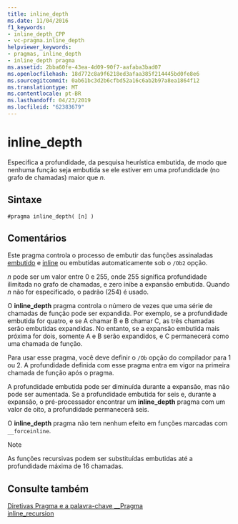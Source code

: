 ```yaml
---
title: inline_depth
ms.date: 11/04/2016
f1_keywords:
- inline_depth_CPP
- vc-pragma.inline_depth
helpviewer_keywords:
- pragmas, inline_depth
- inline_depth pragma
ms.assetid: 2bba60fe-43ea-4d09-90f7-aafaba3bad07
ms.openlocfilehash: 18d772c8a9f6218ed3afaa385f214445bd0fe8e6
ms.sourcegitcommit: 0ab61bc3d2b6cfbd52a16c6ab2b97a8ea1864f12
ms.translationtype: MT
ms.contentlocale: pt-BR
ms.lasthandoff: 04/23/2019
ms.locfileid: "62383679"
---
```

# <a name="inlinedepth"></a>inline_depth
Especifica a profundidade, da pesquisa heurística embutida, de modo que nenhuma função seja embutida se ele estiver em uma profundidade (no grafo de chamadas) maior que *n*.

## <a name="syntax"></a>Sintaxe

```
#pragma inline_depth( [n] )
```

## <a name="remarks"></a>Comentários

Este pragma controla o processo de embutir das funções assinaladas [embutido](../cpp/inline-functions-cpp.md) e [inline](../cpp/inline-functions-cpp.md) ou embutidas automaticamente sob o `/Ob2` opção.

*n* pode ser um valor entre 0 e 255, onde 255 significa profundidade ilimitada no grafo de chamadas, e zero inibe a expansão embutida.  Quando *n* não for especificado, o padrão (254) é usado.

O **inline_depth** pragma controla o número de vezes que uma série de chamadas de função pode ser expandida. Por exemplo, se a profundidade embutida for quatro, e se A chamar B e B chamar C, as três chamadas serão embutidas expandidas. No entanto, se a expansão embutida mais próxima for dois, somente A e B serão expandidos, e C permanecerá como uma chamada de função.

Para usar esse pragma, você deve definir o `/Ob` opção do compilador para 1 ou 2. A profundidade definida com esse pragma entra em vigor na primeira chamada de função após o pragma.

A profundidade embutida pode ser diminuída durante a expansão, mas não pode ser aumentada. Se a profundidade embutida for seis e, durante a expansão, o pré-processador encontrar um **inline_depth** pragma com um valor de oito, a profundidade permanecerá seis.

O **inline_depth** pragma não tem nenhum efeito em funções marcadas com `__forceinline`.

> [!NOTE]
> As funções recursivas podem ser substituídas embutidas até a profundidade máxima de 16 chamadas.

## <a name="see-also"></a>Consulte também

[Diretivas Pragma e a palavra-chave __Pragma](../preprocessor/pragma-directives-and-the-pragma-keyword.md)<br/>
[inline_recursion](../preprocessor/inline-recursion.md)